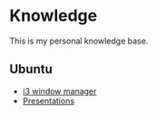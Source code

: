 
# Knowledge

This is my personal knowledge base.

## Ubuntu

- [i3 window manager](ubuntu/i3-window-manager.md)
- [Presentations](ubuntu/presentations.md)

